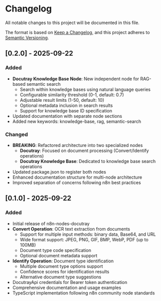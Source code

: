 # Changelog

All notable changes to this project will be documented in this file.

The format is based on [Keep a Changelog](https://keepachangelog.com/en/1.0.0/),
and this project adheres to [Semantic Versioning](https://semver.org/spec/v2.0.0.html).

## [0.2.0] - 2025-09-22

### Added
- **Docutray Knowledge Base Node**: New independent node for RAG-based semantic search
  - Search within knowledge bases using natural language queries
  - Configurable similarity threshold (0-1, default: 0.7)
  - Adjustable result limits (1-50, default: 10)
  - Optional metadata inclusion in search results
  - Support for knowledge base ID specification
- Updated documentation with separate node sections
- Added new keywords: knowledge-base, rag, semantic-search

### Changed
- **BREAKING**: Refactored architecture into two specialized nodes
  - **Docutray**: Focused on document processing (Convert/Identify operations)
  - **Docutray Knowledge Base**: Dedicated to knowledge base search operations
- Updated package.json to register both nodes
- Enhanced documentation structure for multi-node architecture
- Improved separation of concerns following n8n best practices

## [0.1.0] - 2025-09-22

### Added
- Initial release of n8n-nodes-docutray
- **Convert Operation**: OCR text extraction from documents
  - Support for multiple input methods: binary data, Base64, and URL
  - Wide format support: JPEG, PNG, GIF, BMP, WebP, PDF (up to 100MB)
  - Document type code specification
  - Optional document metadata support
- **Identify Operation**: Document type identification
  - Multiple document type options support
  - Confidence scores for identification results
  - Alternative document type suggestions
- DocutrayApi credentials for Bearer token authentication
- Comprehensive documentation and usage examples
- TypeScript implementation following n8n community node standards